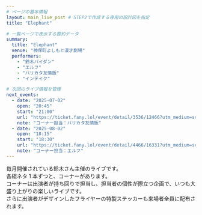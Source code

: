 ```yaml
---
# ページの基本情報
layout: main_live_post # STEP2で作成する専用の設計図を指定
title: "Elephant"

# 一覧ページで表示する要約データ
summary:
  title: "Elephant"
  venue: "神保町よしもと漫才劇場"
  performers:
    - "鈴木バイダン"
    - "エルフ"
    - "バリカタ友情飯"
    - "インテイク"

# 次回のライブ情報を管理
next_events:
  - date: "2025-07-02"
    open: "20:45"
    start: "21:00"
    url: "https://ticket.fany.lol/event/detail/3536/12466?utm_medium=schedule&utm_source=jimbocho_manzaigekijyo&utm_campaign=Elephant"
    note: "コーナー担当：バリカタ友情飯"
  - date: "2025-08-02"
    open: "18:15"
    start: "18:30"
    url: "https://ticket.fany.lol/event/detail/4466/16331?utm_medium=schedule&utm_source=jimbocho_manzaigekijyo&utm_campaign=Elephant"
    note: "コーナー担当：エルフ"
---
```


毎月開催されている鈴木さん主催のライブです。<br>
各組ネタ 1 本ずつと、コーナーがあります。<br>
コーナーは出演者が持ち回りで担当し、担当者の個性が際立つ企画で、いつも大盛り上がりの楽しいライブです。<br>
さらに出演者がデザインしたフライヤーの特製ステッカーも来場者全員に配布されます。<br>

